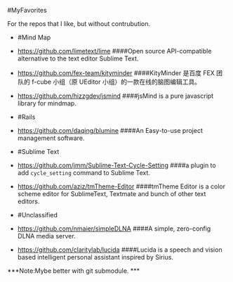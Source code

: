 
#MyFavorites

For the repos that I like, but without contrubution.

* #Mind Map

 * https://github.com/limetext/lime
####Open source API-compatible alternative to the text editor Sublime Text.

 * https://github.com/fex-team/kityminder
####KityMinder 是百度 FEX 团队的 f-cube 小组（原 UEditor 小组）的一款在线的脑图编辑工具。

 * https://github.com/hizzgdev/jsmind
####jsMind is a pure javascript library for mindmap.




* #Rails

 * https://github.com/daqing/blumine
####An Easy-to-use project management software.




* #Sublime Text

 * https://github.com/jmm/Sublime-Text-Cycle-Setting
####a plugin to add `cycle_setting` command to Sublime Text.

 * https://github.com/aziz/tmTheme-Editor
####tmTheme Editor is a color scheme editor for SublimeText, Textmate and bunch of other text editors.



* #Unclassified

 * https://github.com/nmaier/simpleDLNA
####A simple, zero-config DLNA media server.
 
 * https://github.com/claritylab/lucida
####Lucida is a speech and vision based intelligent personal assistant inspired by Sirius.





 ***Note:Mybe better with git submodule. ***
